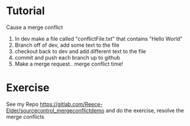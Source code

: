 # Tutorial

Cause a merge conflict
1) In dev make a file called "conflictFile.txt" that contains "Hello World"
2) Branch off of dev, add some text to the file
3) checkout back to dev and add different text to the file
4) commit and push each branch up to github
5) Make a merge request.. merge conflict time!

# Exercise 
See my Repo https://gitlab.com/Reece-Elder/sourcecontrol_mergeconflictdemo and do the exercise, resolve the merge conflicts